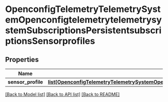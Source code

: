 # OpenconfigTelemetryTelemetrySystemOpenconfigtelemetrytelemetrysystemSubscriptionsPersistentsubscriptionsSensorprofiles

## Properties
Name | Type | Description | Notes
------------ | ------------- | ------------- | -------------
**sensor_profile** | [**list[OpenconfigTelemetryTelemetrySystemOpenconfigtelemetrytelemetrysystemSubscriptionsPersistentsubscriptionsSensorprofilesSensorprofile]**](OpenconfigTelemetryTelemetrySystemOpenconfigtelemetrytelemetrysystemSubscriptionsPersistentsubscriptionsSensorprofilesSensorprofile.md) |  | [optional] 

[[Back to Model list]](../README.md#documentation-for-models) [[Back to API list]](../README.md#documentation-for-api-endpoints) [[Back to README]](../README.md)


